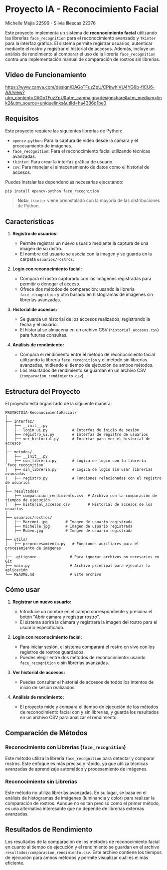 # Proyecto IA - Reconocimiento Facial
Michelle Mejía 22596 - Silvia Illescas 22376

Este proyecto implementa un sistema de **reconocimiento facial** utilizando las librerías `face_recognition` para el reconocimiento avanzado y `Tkinter` para la interfaz gráfica. El sistema permite registrar usuarios, autenticar mediante el rostro y registrar el historial de accesos. Además, incluye un análisis de rendimiento al comparar el uso de la librería `face_recognition` contra una implementación manual de comparación de rostros sin librerías.


## Video de Funcionamiento
https://www.canva.com/design/DAGoTFuzZpU/CPkwhIVU4YG9b-flCU6-AA/view?utm_content=DAGoTFuzZpU&utm_campaign=designshare&utm_medium=link2&utm_source=uniquelinks&utlId=ha4336d1be0



## Requisitos

Este proyecto requiere las siguientes librerías de Python:

- `opencv-python`: Para la captura de video desde la cámara y el procesamiento de imágenes.
- `face_recognition`: Para el reconocimiento facial utilizando técnicas avanzadas.
- `tkinter`: Para crear la interfaz gráfica de usuario.
- `csv`: Para manejar el almacenamiento de datos como el historial de accesos.

Puedes instalar las dependencias necesarias ejecutando:

```bash
pip install opencv-python face_recognition
````

> **Nota**: `tkinter` viene preinstalado con la mayoría de las distribuciones de Python.

## Características

1. **Registro de usuarios:**

   * Permite registrar un nuevo usuario mediante la captura de una imagen de su rostro.
   * El nombre del usuario se asocia con la imagen y se guarda en la carpeta `usuarios/rostros`.

2. **Login con reconocimiento facial:**

   * Compara el rostro capturado con las imágenes registradas para permitir o denegar el acceso.
   * Ofrece dos métodos de comparación: usando la librería `face_recognition` y otro basado en histogramas de imágenes sin librerías avanzadas.

3. **Historial de accesos:**

   * Se guarda un historial de los accesos realizados, registrando la fecha y el usuario.
   * El historial se almacena en un archivo CSV (`historial_accesos.csv`) para futuras consultas.

4. **Análisis de rendimiento:**

   * Compara el rendimiento entre el método de reconocimiento facial utilizando la librería `face_recognition` y el método sin librerías avanzadas, midiendo el tiempo de ejecución de ambos métodos.
   * Los resultados de rendimiento se guardan en un archivo CSV (`comparacion_rendimiento.csv`).

## Estructura del Proyecto

El proyecto está organizado de la siguiente manera:

```
PROYECTOIA-ReconocimientoFacial/
│
├── interfaz/
│   ├── __init__.py
│   ├── login_ui.py           # Interfaz de inicio de sesión
│   ├── registro_ui.py        # Interfaz de registro de usuarios
│   ├── ver_historial.py      # Interfaz para ver el historial de accesos
│
├── metodos/
│   ├── __init__.py
│   ├── con_libreria.py       # Lógica de login con la librería `face_recognition`
│   ├── sin_libreria.py       # Lógica de login sin usar librerías avanzadas
│   ├── registro.py           # Funciones relacionadas con el registro de usuarios
│
├── resultados/
│   ├── comparacion_rendimiento.csv  # Archivo con la comparación de tiempos de ejecución
│   ├── historial_accesos.csv        # Historial de accesos de los usuarios
│
├── usuarios/rostros/
│   ├── Marconi.jpg        # Imagen de usuario registrada
│   ├── Michelle.jpg       # Imagen de usuario registrada
│   ├── Ruben.jpg          # Imagen de usuario registrada
│
├── utils/
│   ├── preprocesamiento.py   # Funciones auxiliares para el procesamiento de imágenes
│
├── .gitignore               # Para ignorar archivos no necesarios en Git
├── main.py                  # Archivo principal para ejecutar la aplicación
└── README.md                # Este archivo
```

## Cómo usar

1. **Registrar un nuevo usuario:**

   * Introduce un nombre en el campo correspondiente y presiona el botón "Abrir cámara y registrar rostro".
   * El sistema abrirá la cámara y registrará la imagen del rostro para el usuario especificado.

2. **Login con reconocimiento facial:**

   * Para iniciar sesión, el sistema comparará el rostro en vivo con los registros de rostros guardados.
   * Puedes elegir entre dos métodos de reconocimiento: usando `face_recognition` o sin librerías avanzadas.

3. **Ver historial de accesos:**

   * Puedes consultar el historial de accesos de todos los intentos de inicio de sesión realizados.

4. **Análisis de rendimiento:**

   * El proyecto mide y compara el tiempo de ejecución de los métodos de reconocimiento facial con y sin librerías, y guarda los resultados en un archivo CSV para analizar el rendimiento.

## Comparación de Métodos

### Reconocimiento con Librerías (`face_recognition`)

Este método utiliza la librería `face_recognition` para detectar y comparar rostros. Este enfoque es más preciso y rápido, ya que utiliza técnicas avanzadas de aprendizaje automático y procesamiento de imágenes.

### Reconocimiento sin Librerías

Este método no utiliza librerías avanzadas. En su lugar, se basa en el análisis de histogramas de imágenes (luminancia y color) para realizar la comparación de rostros. Aunque no es tan preciso como el primer método, es una alternativa interesante que no depende de librerías externas avanzadas.

## Resultados de Rendimiento

Los resultados de la comparación de los métodos de reconocimiento facial en cuanto al tiempo de ejecución y el rendimiento se guardan en el archivo `resultados/comparacion_rendimiento.csv`. Este archivo contiene los tiempos de ejecución para ambos métodos y permite visualizar cuál es el más eficiente.

